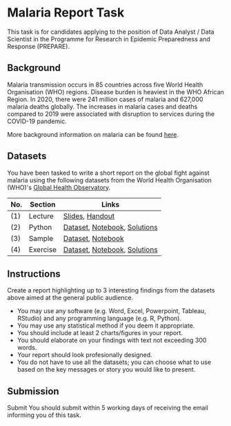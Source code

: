 # Malaria Report Task
This task is for candidates applying to the position of Data Analyst / Data Scientist in the Programme for Research in Epidemic Preparedness and Response (PREPARE).

## Background
Malaria transmission occurs in 85 countries across five World Health Organisation (WHO) regions. Disease burden is heaviest in the WHO African Region. In 2020, there were 241 million cases of malaria and 627,000 malaria deaths globally. The increases in malaria cases and deaths compared to 2019 were associated with disruption to services during the COVID-19 pandemic.

More background information on malaria can be found [here](https://www.who.int/news-room/fact-sheets/detail/malaria).

## Datasets
You have been tasked to write a short report on the global fight against malaria using the following datasets from the World Health Organisation (WHO)'s [Global Health Observatory](https://www.who.int/data/gho). 

No. | Section  | Links
--- | -------- | --------
(1) | Lecture  | [Slides](lecture/Slides.pdf), [Handout](lecture/handout.md)
(2) | Python   | [Dataset](python/births.csv), [Notebook](python/Python.ipynb), [Solutions](python/Python_Solutions.ipynb)
(3) | Sample   | [Dataset](sample/lungsample.csv), [Notebook](sample/Lung.ipynb)
(4) | Exercise | [Dataset](exercise/leukemia.csv), [Notebook](exercise/Leukemia.ipynb), [Solutions](exercise/Solutions.ipynb)

## Instructions
Create a report highlighting up to 3 interesting findings from the datasets above aimed at the general public audience.
- You may use any software (e.g. Word, Excel, Powerpoint, Tableau, RStudio) and any programming language (e.g. R, Python).
- You may use any statistical method if you deem it appropriate.
- You should include at least 2 charts/figures in your report.
- You should elaborate on your findings with text not exceeding 300 words.
- Your report should look profesionally designed.
- You do not have to use all the datasets; you can choose what to use based on the key messages or story you would like to present.

## Submission
Submit
You should submit within 5 working days of receiving the email informing you of this task.
